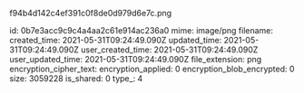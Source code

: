f94b4d142c4ef391c0f8de0d979d6e7c.png

id: 0b7e3acc9c9c4a4aa2c61e914ac236a0
mime: image/png
filename: 
created_time: 2021-05-31T09:24:49.090Z
updated_time: 2021-05-31T09:24:49.090Z
user_created_time: 2021-05-31T09:24:49.090Z
user_updated_time: 2021-05-31T09:24:49.090Z
file_extension: png
encryption_cipher_text: 
encryption_applied: 0
encryption_blob_encrypted: 0
size: 3059228
is_shared: 0
type_: 4